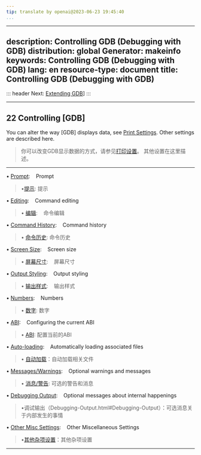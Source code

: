 ```yaml
---
tip: translate by openai@2023-06-23 19:45:40
...
```

---
description: Controlling GDB (Debugging with GDB)
distribution: global
Generator: makeinfo
keywords: Controlling GDB (Debugging with GDB)
lang: en
resource-type: document
title: Controlling GDB (Debugging with GDB)
---
::: header
Next: [Extending GDB](Extending-GDB.html#Extending-GDB)]
:::

---

## 22 Controlling [GDB]


You can alter the way [GDB] displays data, see [Print Settings](Print-Settings.html#Print-Settings). Other settings are described here.

> 你可以改变GDB显示数据的方式，请参见[打印设置](Print-Settings.html#Print-Settings)。 其他设置在这里描述。

---


• [Prompt](Prompt.html#Prompt):                                                 Prompt

> •[提示](Prompt.html#Prompt): 提示

• [Editing](Editing.html#Editing):                                              Command editing

> • [编辑](Editing.html#Editing):                                              命令编辑

• [Command History](Command-History.html#Command-History):                      Command history

> • [命令历史](Command-History.html#Command-History):            命令历史

• [Screen Size](Screen-Size.html#Screen-Size):                                  Screen size

> • [屏幕尺寸](Screen-Size.html#Screen-Size):                                  屏幕尺寸

• [Output Styling](Output-Styling.html#Output-Styling):                         Output styling

> • [输出样式](Output-Styling.html#Output-Styling):                         输出样式

• [Numbers](Numbers.html#Numbers):                                              Numbers

> • [数字](Numbers.html#Numbers): 数字

• [ABI](ABI.html#ABI):                                                          Configuring the current ABI

> • [ABI](ABI.html#ABI): 配置当前的ABI

• [Auto-loading](Auto_002dloading.html#Auto_002dloading):                       Automatically loading associated files

> • [自动加载](Auto_002dloading.html#Auto_002dloading)：自动加载相关文件

• [Messages/Warnings](Messages_002fWarnings.html#Messages_002fWarnings):        Optional warnings and messages

> • [消息/警告](Messages_002fWarnings.html#Messages_002fWarnings):  可选的警告和消息

• [Debugging Output](Debugging-Output.html#Debugging-Output):                                  Optional messages about internal happenings

> •调试输出（Debugging-Output.html#Debugging-Output）：可选消息关于内部发生的事情

• [Other Misc Settings](Other-Misc-Settings.html#Other-Misc-Settings):                         Other Miscellaneous Settings

> •[其他杂项设置](Other-Misc-Settings.html#Other-Misc-Settings)：其他杂项设置

---
